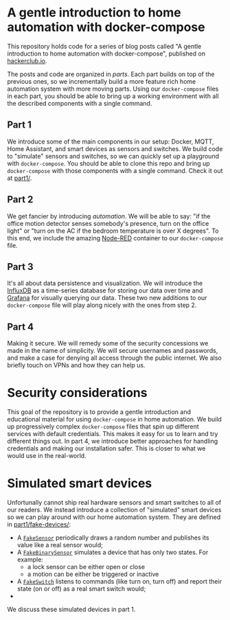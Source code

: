 # A gentle introduction to home automation with docker-compose
This repository holds code for a series of blog posts called "A gentle introduction to home automation with docker-compose", published on [hackerclub.io](https://hackerclub.io).

The posts and code are organized in _parts_. Each part builds on top of the previous ones, so we incrementally build a more feature rich home automation system with more moving parts. Using our `docker-compose` files in each part, you should be able to bring up a working environment with all the described components with a single command.

## Part 1
We introduce some of the main components in our setup: Docker, MQTT, Home Assistant, and smart devices as sensors and switches. We build code to "simulate" sensors and switches, so we can quickly set up a playground with `docker-compose`. You should be able to clone this repo and bring up `docker-compose` with those components with a single command. Check it out at [part1/](./part1).

## Part 2
We get fancier by introducing _automation_. We will be able to say: "if the office motion detector senses somebody's presence, turn on the office light" or "turn on the AC if the bedroom temperature is over X degrees". To this end, we include the amazing [Node-RED](https://nodered.org/) container to our `docker-compose` file.

## Part 3
It's all about data persistence and visualization. We will introduce the [InfluxDB](https://www.influxdata.com/) as a time-series database for storing our data over time and [Grafana](https://grafana.com/) for visually querying our data. These two new additions to our `docker-compose` file will play along nicely with the ones from step 2.

## Part 4
Making it secure. We will remedy some of the security concessions we made in the name of simplicity. We will secure usernames and passwords, and make a case for denying all access through the public internet. We also briefly touch on VPNs and how they can help us.

# Security considerations
This goal of the repository is to provide a gentle introduction and educational material for using `docker-compose` in home automation. We build up progressively complex `docker-compose` files that spin up different services with default credentials. This makes it easy for us to learn and try different things out. In part 4, we introduce better approaches for handling credentials and making our installation safer. This is closer to what we would use in the real-world.

# Simulated smart devices
Unfortunally cannot ship real hardware sensors and smart switches to all of our readers. We instead introduce a collection of "simulated" smart devices so we can play around with our home automation system. They are defined in [part1/fake-devices/](https://github.com/hacker-club/homeauto-docker-compose/tree/main/part1/fake-devices):
- A [`FakeSensor`](https://github.com/hacker-club/homeauto-docker-compose/blob/main/part1/fake-devices/src/sensors.py) periodically draws a random number and publishes its value like a real sensor would;
- A [`FakeBinarySensor`](https://github.com/hacker-club/homeauto-docker-compose/blob/main/part1/fake-devices/src/binary_sensors.py) simulates a device that has only two states. For example:
  * a lock sensor can be either open or close
  * a motion can be either be triggered or inactive
- A [`FakeSwitch`](https://github.com/hacker-club/homeauto-docker-compose/blob/main/part1/fake-devices/src/switches.py) listens to commands (like turn on, turn off) and report their state (on or off) as a real smart switch would;
-
We discuss these simulated devices in part 1.